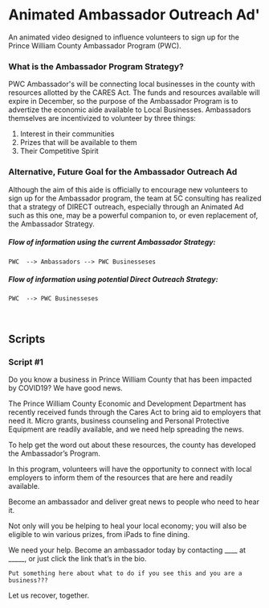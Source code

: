 # Animated Ambassador Outreach Ad'
An animated video designed to influence volunteers to sign up for the Prince William County Ambassador Program (PWC).

### What is the Ambassador Program Strategy?
PWC Ambassador's will be connecting local businesses in the county with resources allotted by the CARES Act. The funds and resources available will expire in December, so the purpose of the Ambassador Program is to advertize the economic aide available to Local Businesses. Ambassadors themselves are incentivized to volunteer by three things:

1. Interest in their communities
2. Prizes that will be available to them
3. Their Competitive Spirit

### Alternative, Future Goal for the Ambassador Outreach Ad
Although the aim of this aide is officially to encourage new volunteers to sign up for the Ambassador program, the team at 5C consulting has realized that a strategy of DIRECT outreach, especially through an Animated Ad such as this one, may be a powerful companion to, or even replacement of, the Ambassador Strategy. 

##### **Flow of information using the current Ambassador Strategy:**
`PWC  --> Ambassadors --> PWC Businesseses`

##### **Flow of information using potential Direct Outreach Strategy:**
`PWC  --> PWC Businesseses`

</br>

## Scripts

### Script #1
Do you know a business in Prince William County that has been impacted by COVID19? We have good news.

The Prince William County Economic and Development Department has recently received funds through the Cares Act to bring aid to employers that need it. Micro grants, business counseling and Personal Protective Equipment are readily available, and we need help spreading the news. 

To help get the word out about these resources, the county has developed the Ambassador’s Program.

In this program, volunteers will have the opportunity to connect with local employers to inform them of the resources that are here and readily available.

Become an ambassador and deliver great news to people who need to hear it. 

Not only will you be helping to heal your local economy; you will also be eligible to win various prizes, from iPads to fine dining.

We need your help. Become an ambassador today by contacting ____ at _____, or just click the link that’s in the bio.

`Put something here about what to do if you see this and you are a business???`

Let us recover, together.
